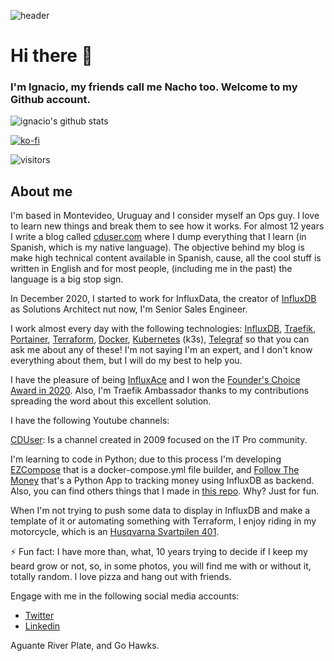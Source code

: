 ![header](https://pbs.twimg.com/profile_banners/80696545/1629289239/1500x500)

# Hi there 👋 
### I'm Ignacio, my friends call me Nacho too. Welcome to my Github account.

![ignacio's github stats](https://github-readme-stats.vercel.app/api?username=xe-nvdk&count_private=true)

[![ko-fi](https://ko-fi.com/img/githubbutton_sm.svg)](https://ko-fi.com/B0B34N5TU)

![visitors](https://visitor-badge.glitch.me/badge?page_id=xe-nvdk)

## About me

I'm based in Montevideo, Uruguay and I consider myself an Ops guy. I love to learn new things and break them to see how it works. For almost 12 years I write a blog called [cduser.com](https://cduser.com/) where I dump everything that I learn (in Spanish, which is my native language). The objective behind my blog is make high technical content available in Spanish, cause, all the cool stuff is written in English and for most people, (including me in the past) the language is a big stop sign.

In December 2020, I started to work for InfluxData, the creator of [InfluxDB](https://github.com/influxdata/influxdb) as Solutions Architect nut now, I'm Senior Sales Engineer. 

I work almost every day with the following technologies: [InfluxDB](https://github.com/influxdata), [Traefik](https://github.com/traefik), [Portainer](https://github.com/portainer), [Terraform](https://github.com/hashicorp/terraform), [Docker](https://docker.com), [Kubernetes](https://github.com/kubernetes/kubernetes) (k3s), [Telegraf](https://github.com/influxdata/telegraf) so that you can ask me about any of these! I'm not saying I'm an expert, and I don't know everything about them, but I will do my best to help you.

I have the pleasure of being [InfluxAce](https://www.influxdata.com/blog/community-showcase/influxaces/ignacio-van-droogenbroeck/) and I won the [Founder's Choice Award in 2020](https://twitter.com/hectorivand/status/1326904489211797506?s=20). Also, I'm Traefik Ambassador thanks to my contributions spreading the word about this excellent solution.

I have the following Youtube channels:

[CDUser](https://www.youtube.com/c/CDUserIgnacioVanDroogenbroeck): Is a channel created in 2009 focused on the IT Pro community.

I'm learning to code in Python; due to this process I'm developing [EZCompose](https://github.com/xe-nvdk/ezcompose) that is a docker-compose.yml file builder, and [Follow The Money](https://github.com/xe-nvdk/follow-the-money) that's a Python App to tracking money using InfluxDB as backend. Also, you can find others things that I made in [this repo](https://github.com/xe-nvdk/learning-python). Why? Just for fun.

When I'm not trying to push some data to display in InfluxDB and make a template of it or automating something with Terraform, I enjoy riding in my motorcycle, which is an [Husqvarna Svartpilen 401](https://i.redd.it/tj5lwilz0g361.jpg).

⚡ Fun fact: I have more than, what, 10 years trying to decide if I keep my beard grow or not, so, in some photos, you will find me with or without it, totally random. I love pizza and hang out with friends.

Engage with me in the following social media accounts:

* [Twitter](https://www.twitter.com/hectorivand/)
* [Linkedin](https://linkedin.com/in/hectorivand)

Aguante River Plate, and Go Hawks.
<!--
**xe-nvdk/xe-nvdk** is a ✨ _special_ ✨ repository because its `README.md` (this file) appears on your GitHub profile.
-->
